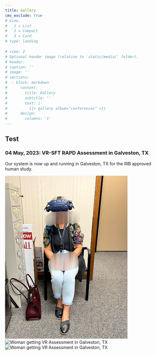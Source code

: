 ```yaml
---
title: Gallery
cms_exclude: true
# View.
#   1 = List
#   2 = Compact
#   3 = Card
# type: landing

# view: 2
# Optional header image (relative to `static/media/` folder).
# header: 
# caption: ''
# image: ''
# sections:
#  - block: markdown
#      content:
#        title: Gallery
#        subtitle: ''
#        text: |-
#          {{< gallery album="conferences" >}}
#      design:
#        columns: '1'
---
```


## Test

### 04 May, 2023: VR-SFT RAPD Assessment in Galveston, TX

Our system is now up and running in Galveston, TX for the IRB approved human study.

<img src="./conferences/IMG_8820.JPG" alt="Woman getting VR Assessment in Galveston, TX" width="400"/>


<img src="./conferences/IMG_7186.HEIC" alt="Woman getting VR Assessment in Galveston, TX" width="400"/>

<img src="./conferences/IMG_8538.HEIC" alt="Woman getting VR Assessment in Galveston, TX" width="400"/>




